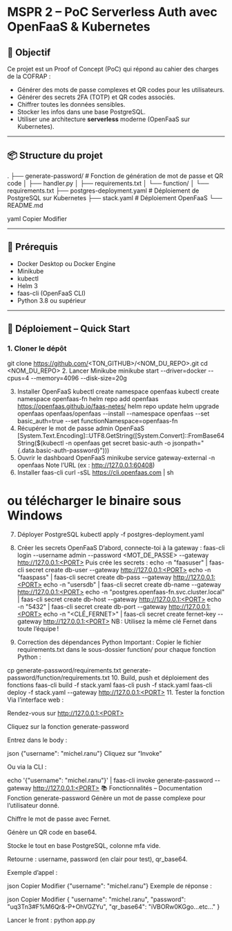 # MSPR 2 – PoC Serverless Auth avec OpenFaaS & Kubernetes

## 🎯 Objectif

Ce projet est un Proof of Concept (PoC) qui répond au cahier des charges de la COFRAP :
- Générer des mots de passe complexes et QR codes pour les utilisateurs.
- Générer des secrets 2FA (TOTP) et QR codes associés.
- Chiffrer toutes les données sensibles.
- Stocker les infos dans une base PostgreSQL.
- Utiliser une architecture **serverless** moderne (OpenFaaS sur Kubernetes).

---

## 📦 Structure du projet

.
├── generate-password/ # Fonction de génération de mot de passe et QR code
│ ├── handler.py
│ ├── requirements.txt
│ └── function/
│ └── requirements.txt
├── postgres-deployment.yaml # Déploiement de PostgreSQL sur Kubernetes
├── stack.yaml # Déploiement OpenFaaS
└── README.md

yaml
Copier
Modifier

---

## 🚦 Prérequis

- Docker Desktop ou Docker Engine
- Minikube
- kubectl
- Helm 3
- faas-cli (OpenFaaS CLI)
- Python 3.8 ou supérieur

---

## 🚀 Déploiement – Quick Start

### 1. Cloner le dépôt

git clone https://github.com/<TON_GITHUB>/<NOM_DU_REPO>.git
cd <NOM_DU_REPO>
2. Lancer Minikube
minikube start --driver=docker --cpus=4 --memory=4096 --disk-size=20g

3. Installer OpenFaaS
kubectl create namespace openfaas
kubectl create namespace openfaas-fn
helm repo add openfaas https://openfaas.github.io/faas-netes/
helm repo update
helm upgrade openfaas openfaas/openfaas --install --namespace openfaas --set basic_auth=true --set functionNamespace=openfaas-fn
4. Récupérer le mot de passe admin OpenFaaS
 [System.Text.Encoding]::UTF8.GetString([System.Convert]::FromBase64String($(kubectl -n openfaas get secret basic-auth -o jsonpath="{.data.basic-auth-password}")))
5. Ouvrir le dashboard OpenFaaS
minikube service gateway-external -n openfaas
Note l’URL (ex : http://127.0.0.1:60408)
6. Installer faas-cli
curl -sSL https://cli.openfaas.com | sh
# ou télécharger le binaire sous Windows
7. Déployer PostgreSQL
kubectl apply -f postgres-deployment.yaml
8. Créer les secrets OpenFaaS
D’abord, connecte-toi à la gateway :
faas-cli login --username admin --password <MOT_DE_PASSE> --gateway http://127.0.0.1:<PORT>
Puis crée les secrets :
echo -n "faasuser" | faas-cli secret create db-user --gateway http://127.0.0.1:<PORT>
echo -n "faaspass" | faas-cli secret create db-pass --gateway http://127.0.0.1:<PORT>
echo -n "usersdb" | faas-cli secret create db-name --gateway http://127.0.0.1:<PORT>
echo -n "postgres.openfaas-fn.svc.cluster.local" | faas-cli secret create db-host --gateway http://127.0.0.1:<PORT>
echo -n "5432" | faas-cli secret create db-port --gateway http://127.0.0.1:<PORT>
echo -n "<CLÉ_FERNET>" | faas-cli secret create fernet-key --gateway http://127.0.0.1:<PORT>
NB : Utilisez la même clé Fernet dans toute l’équipe !

9. Correction des dépendances Python
Important :
Copier le fichier requirements.txt dans le sous-dossier function/ pour chaque fonction Python :

cp generate-password/requirements.txt generate-password/function/requirements.txt
10. Build, push et déploiement des fonctions
faas-cli build -f stack.yaml
faas-cli push -f stack.yaml
faas-cli deploy -f stack.yaml --gateway http://127.0.0.1:<PORT>
11. Tester la fonction
Via l’interface web :

Rendez-vous sur http://127.0.0.1:<PORT>

Cliquez sur la fonction generate-password

Entrez dans le body :

json
{"username": "michel.ranu"}
Cliquez sur “Invoke”

Ou via la CLI :


echo '{"username": "michel.ranu"}' | faas-cli invoke generate-password --gateway http://127.0.0.1:<PORT>
📚 Fonctionnalités – Documentation
Fonction generate-password
Génère un mot de passe complexe pour l’utilisateur donné.

Chiffre le mot de passe avec Fernet.

Génère un QR code en base64.

Stocke le tout en base PostgreSQL, colonne mfa vide.

Retourne : username, password (en clair pour test), qr_base64.

Exemple d’appel :

json
Copier
Modifier
{"username": "michel.ranu"}
Exemple de réponse :

json
Copier
Modifier
{
  "username": "michel.ranu",
  "password": "uq3Tn3#F%M6Qr&-P+OhVGZYu",
  "qr_base64": "iVBORw0KGgo...etc..."
}

Lancer le front :
python app.py
